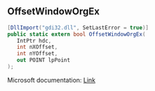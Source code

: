 ## OffsetWindowOrgEx

```csharp
[DllImport("gdi32.dll", SetLastError = true)]
public static extern bool OffsetWindowOrgEx(
   IntPtr hdc,
   int nXOffset,
   int nYOffset,
   out POINT lpPoint
);
```

Microsoft documentation: [Link](https://docs.microsoft.com/en-us/windows/win32/api/wingdi/nf-wingdi-offsetwindoworgex)
